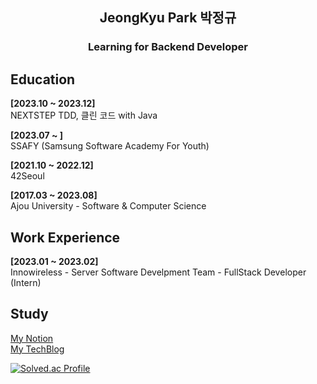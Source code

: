 <h2 align="center">JeongKyu Park 박정규</h2>
<h3 align="center"> Learning for Backend Developer</h3>


<h2>Education</h2>

**[2023.10 ~ 2023.12]**<br>
NEXTSTEP TDD, 클린 코드 with Java <br>

**[2023.07 ~ ]**<br>
SSAFY (Samsung Software Academy For Youth)<br>

**[2021.10 ~ 2022.12]**<br>
42Seoul

**[2017.03 ~ 2023.08]**<br>
Ajou University - Software & Computer Science


<h2>Work Experience</h2>

**[2023.01 ~ 2023.02]**<br>
Innowireless - Server Software Develpment Team - FullStack Developer (Intern)

<h2>Study</h2>

[My Notion](https://jeounpar.notion.site/JeongKyu-Park-639628958549428893c9b5261feccaa9)<br>
[My TechBlog](https://jeounpar.tistory.com/)

[![Solved.ac Profile](http://mazassumnida.wtf/api/v2/generate_badge?boj=cdex6531)](https://solved.ac/cdex6531/)

